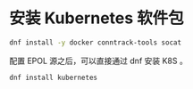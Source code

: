 # 安装 Kubernetes 软件包

```bash
dnf install -y docker conntrack-tools socat
```

配置 EPOL 源之后，可以直接通过 dnf 安装 K8S 。

```bash
dnf install kubernetes
```
